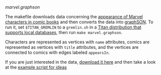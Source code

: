 _marvel.graphson_

The makefile downloads data concerning the
[appearance of Marvel characters in comic books](http://www.infochimps.com/datasets/marvel-universe-social-graph)
and then converts the data into
[graphSON](https://github.com/tinkerpop/blueprints/wiki/GraphSON-Reader-and-Writer-Library). To
run it, set `$TITAN_GREMLIN` to a `gremlin.sh` in a
[Titan distribution that supports local databases](https://github.com/thinkaurelius/titan/wiki/Downloads),
then run `make marvel.graphson`.

Characters are represented as vertices with `name` attributes, comics
are represented as vertices with `title` attributes, and the vertices
are connected to comics with edges labeled `appearsIn`. 

If you are just interested in the data,
[download it here](https://s3.amazonaws.com/example-graph-data/marvel.graphson)
and then take a look at the
[example script for ideas](https://github.com/zmaril/marvel.graphson/blob/master/marvel-example.gremlin)
